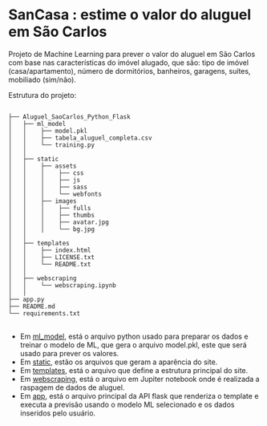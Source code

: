 # SanCasa : estime o valor do aluguel em São Carlos

Projeto de Machine Learning para prever o valor do aluguel em São Carlos com base nas características do imóvel alugado, que são: tipo de imóvel (casa/apartamento), número de dormitórios, banheiros, garagens, suítes, mobiliado (sim/não). 

Estrutura do projeto:
<pre>
<code>
├── Aluguel_SaoCarlos_Python_Flask
│   ├── ml_model
│   │    ├── model.pkl
│   │    ├── tabela_aluguel_completa.csv
│   │    └── training.py
│   │        
│   ├── static  
│   │    ├── assets
│   │    │    ├── css
│   │    │    ├── js
│   │    │    ├── sass
│   │    │    └── webfonts
│   │    ├── images
│   │    │    ├── fulls
│   │    │    ├── thumbs
│   │    │    ├── avatar.jpg
│   │    │    └── bg.jpg
│   │    
│   ├── templates
│   │    ├── index.html
│   │    ├── LICENSE.txt
│   │    └── README.txt 
│   │        
│   ├── webscraping 
│   │    └── webscraping.ipynb        
│   │ 
├── app.py
├── README.md
└── requirements.txt
</code>
</pre>

- Em <a href="https://github.com/naomyduarteg/Aluguel_SaoCarlos_Python_Flask/tree/main/ml_model">ml_model</a>, está o arquivo python usado para preparar os dados e treinar o modelo de ML, que gera o arquivo model.pkl, este que será usado para prever os valores.
- Em <a href="https://github.com/naomyduarteg/Aluguel_SaoCarlos_Python_Flask/tree/main/static">static</a>, estão os arquivos que geram a aparência do site.
- Em <a href="https://github.com/naomyduarteg/Aluguel_SaoCarlos_Python_Flask/tree/main/templates">templates</a>, está o arquivo que define a estrutura principal do site.
- Em <a href="https://github.com/naomyduarteg/Aluguel_SaoCarlos_Python_Flask/tree/main/webscraping">webscraping</a>, está o arquivo em Jupiter notebook onde é realizada a raspagem de dados de aluguel.
- Em <a href="https://github.com/naomyduarteg/Aluguel_SaoCarlos_Python_Flask/blob/main/app.py">app</a>, está o arquivo principal da API flask que renderiza o template e executa a previsão usando o modelo ML selecionado e os dados inseridos pelo usuário.
